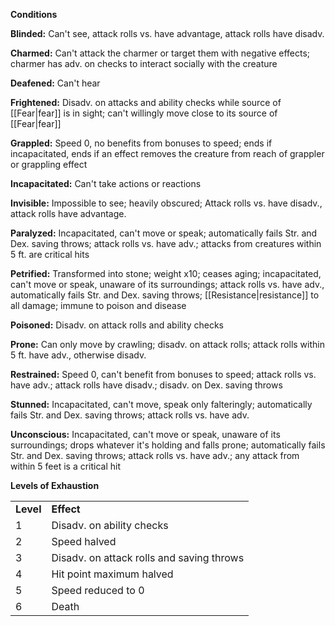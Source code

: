 **Conditions**


**Blinded:** Can't see, attack rolls vs. have advantage, attack rolls have disadv.

**Charmed:** Can't attack the charmer or target them with negative effects; charmer has adv. on checks to interact socially with the creature

**Deafened:** Can't hear

**Frightened:** Disadv. on attacks and ability checks while source of [[Fear|fear]] is in sight; can't willingly move close to its source of [[Fear|fear]]

**Grappled:** Speed 0, no benefits from bonuses to speed; ends if incapacitated, ends if an effect removes the creature from reach of grappler or grappling effect

**Incapacitated:** Can't take actions or reactions

**Invisible:** Impossible to see; heavily obscured; Attack rolls vs. have disadv., attack rolls have advantage.

**Paralyzed:** Incapacitated, can't move or speak; automatically fails Str. and Dex. saving throws; attack rolls vs. have adv.; attacks from creatures within 5 ft. are critical hits

**Petrified:** Transformed into stone; weight x10; ceases aging; incapacitated, can't move or speak, unaware of its surroundings; attack rolls vs. have adv., automatically fails Str. and Dex. saving throws; [[Resistance|resistance]] to all damage; immune to poison and disease

**Poisoned:** Disadv. on attack rolls and ability checks

**Prone:** Can only move by crawling; disadv. on attack rolls; attack rolls within 5 ft. have adv., otherwise disadv.

**Restrained:** Speed 0, can't benefit from bonuses to speed; attack rolls vs. have adv.; attack rolls have disadv.; disadv. on Dex. saving throws

**Stunned:** Incapacitated, can't move, speak only falteringly; automatically fails Str. and Dex. saving throws; attack rolls vs. have adv.

**Unconscious:** Incapacitated, can't move or speak, unaware of its surroundings; drops whatever it's holding and falls prone; automatically fails Str. and Dex. saving throws; attack rolls vs. have adv.; any attack from within 5 feet is a critical hit

**Levels of Exhaustion**

|           |                                           |
|-----------|-------------------------------------------|
| **Level** | **Effect**                                |
| 1         | Disadv. on ability checks                 |
| 2         | Speed halved                              |
| 3         | Disadv. on attack rolls and saving throws |
| 4         | Hit point maximum halved                  |
| 5         | Speed reduced to 0                        |
| 6         | Death                                     |
